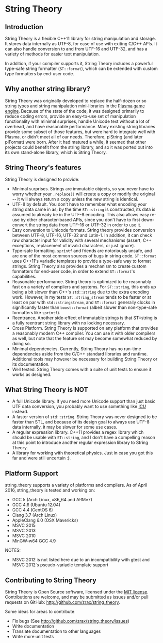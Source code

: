 String Theory
=============

Introduction
------------

String Theory is a flexible C++11 library for string manipulation and storage.
It stores data internally as UTF-8, for ease of use with exiting C/C++ APIs.
It can also handle conversion to and from UTF-16 and UTF-32, and has a variety
of methods for easier text manipulation.

In addition, if your compiler supports it, String Theory includes a powerful
type-safe string formatter (`ST::format`), which can be extended with custom
type formatters by end-user code.

Why another string library?
---------------------------

String Theory was originally developed to replace the half-dozen or so string
types and string manipulation mini-libraries in the [Plasma game
engine](http://github.com/H-uru/Plasma).  Because of the state of the code, it
was designed primarily to reduce coding errors, provide an easy-to-use set of
manipulation functionality with minimal surprises, handle Unicode text without
a lot of overhead, and have reasonable performance.  Many existing string
libraries provide some subset of those features, but were hard to integrate
well with Plasma, or didn't meet all of our needs.  Therefore, plString (and
later plFormat) were born.  After it had matured a while, it seemed that other
projects could benefit from the string library, and so it was ported out into
its own stand-alone library, which is String Theory.

String Theory's features
------------------------

String Theory is designed to provide:
- Minimal surprises.  Strings are immutable objects, so you never have to worry
  whether your `.replace()` will create a copy or modify the original -- it
  will always return a copy unless the new string is identical.
- UTF-8 by default.  You don't have to remember what encoding your string data
  came in as; by the time `ST::string` is constructed, its data is assumed to
  already be in the UTF-8 encoding.  This also allows easy re-use by other
  character-based APIs, since you don't have to first down-convert the string
  data from UTF-16 or UTF-32 in order to use it.
- Easy conversion to Unicode formats.  String theory provides conversion
  between UTF-8, UTF-16, UTF-32 and Latin-1.  In addition, it can check raw
  character input for validity with several mechanisms (assert, C++ exceptions,
  replacement of invalid characters, or just ignore).
- Type-safe formatting.  `sprintf` and friends are notoriously unsafe, and
  are one of the most common sources of bugs in string code.  `ST::format` uses
  C++11's variadic templates to provide a type-safe way to format strings.
  String Theory also provides a mechanism to create custom formatters for
  end-user code, in order to extend `ST::format`'s capabilities.
- Reasonable performance.  String theory is optimized to be reasonably fast
  on a variety of compilers and systems.  For `ST::string`, this ends up being
  a bit slower than C++'s `std::string` due to the extra encoding work.
  However, in my tests `ST::string_stream` tends to be faster or at least on
  par with `std::stringstream`, and `ST::format` generally clocks in
  significantly faster than `boost::format` (albeit slower than non-type-safe
  formatters like `sprintf`).
- Reentrance.  Another side-effect of immutable strings is that ST::string is
  a fully reentrant string library with no locking necessary.
- Cross Platform.  String Theory is supported on any platform that provides a
  reasonably modern C++ compiler.  You can use it with older compilers as well,
  but note that the feature set may become somewhat reduced by doing so.
- Minimal dependencies.  Currently, String Theory has no run-time dependencies
  aside from the C/C++ standard libraries and runtime.  Additional tools may
  however be necessary for building String Theory or its documentation.
- Well tested.  String Theory comes with a suite of unit tests to ensure it
  works as designed.

What String Theory is NOT
-------------------------

- A full Unicode library.  If you need more Unicode support than just basic
  UTF data conversion, you probably want to use something like
  [ICU](http://icu-project.org) instead.
- A faster version of `std::string`.  String Theory was never designed to be
  faster than STL, and because of its design goal to always use UTF-8 data
  internally, it may be slower for some use cases.
- A regular expression library.  C++11 provides a regex library which should
  be usable with `ST::string`, and I don't have a compelling reason at this
  point to introduce another regular expression library to String Theory.
- A library for working with theoretical physics.  Just in case you got this
  far and were still uncertain :).

Platform Support
----------------

string_theory supports a variety of platforms and compilers.  As of April
2016, string_theory is tested and working on:
- GCC 5 (Arch Linux, x86_64 and ARMv7)
- GCC 4.6 (Ubuntu 12.04)
- GCC 4.4 (CentOS 6)
- Clang 3.7 (Arch Linux)
- AppleClang 6.0 (OSX Mavericks)
- MSVC 2015
- MSVC 2013
- MSVC 2010
- MinGW-w64 GCC 4.9

NOTES:
  - MSVC 2012 is not listed here due to an incompatibility with gtest and
    MSVC 2012's pseudo-variadic template support

Contributing to String Theory
-----------------------------

String Theory is Open Source software, licensed under the
[MIT license](https://opensource.org/licenses/MIT).  Contributions are welcome,
and may be submitted as issues and/or pull requests on GitHub:
http://github.com/zrax/string_theory.

Some ideas for areas to contribute:
- Fix bugs (See http://github.com/zrax/string_theory/issues)
- Write documentation
- Translate documentation to other languages
- Write more unit tests
